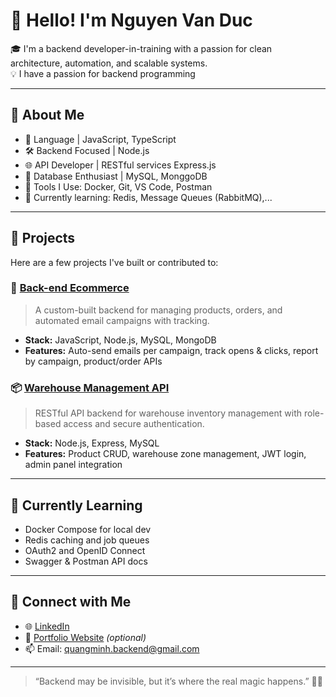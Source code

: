 # 👋 Hello! I'm Nguyen Van Duc

🎓 I'm a backend developer-in-training with a passion for clean architecture, automation, and scalable systems.  
💡 I have a passion for backend programming

---

## 🧠 About Me
- 📘 Language | JavaScript, TypeScript
- 🛠️ Backend Focused | Node.js
- 🌐 API Developer | RESTful services Express.js
- 🐘 Database Enthusiast | MySQL, MonggoDB
- 🐳 Tools I Use: Docker, Git, VS Code, Postman
- 🔄 Currently learning: Redis, Message Queues (RabbitMQ),... 

---

## 🚀 Projects

Here are a few projects I've built or contributed to:

### 🔧 [Back-end Ecommerce](https://github.com/quangminh/ecommerce-backend)  
> A custom-built backend for managing products, orders, and automated email campaigns with tracking.  
- **Stack:** JavaScript, Node.js, MySQL, MongoDB  
- **Features:** Auto-send emails per campaign, track opens & clicks, report by campaign, product/order APIs  

### 📦 [Warehouse Management API](https://github.com/quangminh/warehouse-api)  
> RESTful API backend for warehouse inventory management with role-based access and secure authentication.  
- **Stack:** Node.js, Express, MySQL  
- **Features:** Product CRUD, warehouse zone management, JWT login, admin panel integration  

---

## 🧪 Currently Learning

- Docker Compose for local dev
- Redis caching and job queues
- OAuth2 and OpenID Connect
- Swagger & Postman API docs

---

## 🤝 Connect with Me

- 🌐 [LinkedIn](https://linkedin.com/in/quangminh-dev)
- 💼 [Portfolio Website](https://quangminh.dev) *(optional)*
- 📫 Email: quangminh.backend@gmail.com

---

> “Backend may be invisible, but it’s where the real magic happens.” 🧠🔥
